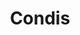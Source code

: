 ---
title: "Condis"
url: /lhospitalet-de-llobregat/condis-rambla-de-la-marina/
shop: supermercado
---